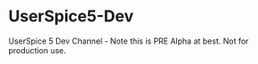 # UserSpice5-Dev
UserSpice 5 Dev Channel - Note this is PRE Alpha at best.  Not for production use.
